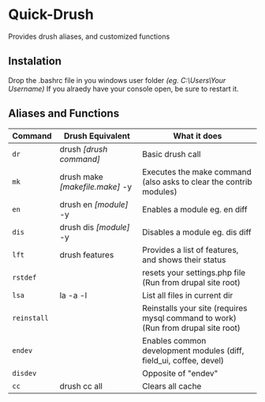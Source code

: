 # Quick-Drush
Provides drush aliases, and customized functions

## Instalation
Drop the .bashrc file in you windows user folder _(eg. C:\Users\Your Username)_
If you alraedy have your console open, be sure to restart it.

## Aliases and Functions

| Command      | Drush Equivalent                 | What it does                                                                      |
| ------------ | -------------------------------- | --------------------------------------------------------------------------------- |
| `dr`         | drush _[drush command]_          | Basic drush call                                                                  |
| `mk`         | drush make _[makefile.make]_ -y  | Executes the make command (also asks to clear the contrib modules)                |
| `en`         | drush en _[module]_ -y           | Enables a module eg. en diff                                                      |
| `dis`        | drush dis _[module]_ -y          | Disables a module eg. dis diff                                                    |
| `lft`        | drush features                   | Provides a list of features, and shows their status                               |
| `rstdef`     |                                  | resets your settings.php file (Run from drupal site root)                         |
| `lsa`        | la -a -l                         | List all files in current dir                                                     |
| `reinstall`  |                                  | Reinstalls your site (requires mysql command to work)(Run from drupal site root)  |
| `endev`      |                                  | Enables common development modules (diff, field_ui, coffee, devel)                |
| `disdev`     |                                  | Opposite of "endev"                                                               |
| `cc`         | drush cc all                     | Clears all cache                                                                  |


